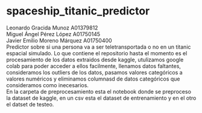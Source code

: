 # spaceship_titanic_predictor
Leonardo Gracida Munoz A01379812
<br>
Miguel Ángel Pérez López A01750145
<br>
Javier Emilio Moreno Márquez A01750400
<br>
Predictor sobre si una persona va a ser teletransportada o no en un titanic espacial simulado.
Lo que contiene el repositorio hasta el momento es el procesamiento de los datos extraidos desde kaggle, utulizamos google colab para poder acceder a ellos facilmente, llenamos datos faltantes, consideramos los outliers de los datos, pasamos valores categóricos a valores numéricos y eliminamos columnasd de datos categóricos que consideramos como inecesarios.
<br>En la carpeta de preprocesamiento esta el notebook donde se preproceso la dataset de kaggle, en un csv esta el dataset de entrenamiento y en el otro el datset de testeo.
